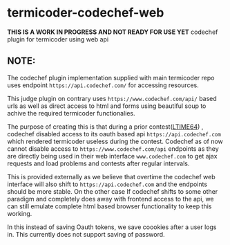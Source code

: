 # termicoder-codechef-web
**THIS IS A WORK IN PROGRESS AND NOT READY FOR USE YET**
codechef plugin for termicoder using web api


## NOTE:
The codechef plugin implementation supplied with main termicoder repo uses endpoint `https://api.codechef.com/` for accessing resources.

This judge plugin on contrary uses `https://www.codechef.com/api/` based urls as well as direct access to html and forms using beautiful soup to achive the required termicoder functionalies.

The purpose of creating this is that during a prior contest([LTIME64](https://www.codechef.com/LTIME64)) , codechef disabled access to its oauth based api `https://api.codechef.com` which rendered termicoder useless during the contest. Codechef as of now cannot disable access to `https://www.codechef.com/api` endpoints as they are directly being used in their web interface `www.codechef.com` to get ajax requests and load problems and contests after regular intervals.

This is provided externally as we believe that overtime the codechef web interface will also shift to `https://api.codechef.com` and the endpoints should be more stable. On the other case If codechef shifts to some other paradigm and completely does away with frontend access to the api, we can still emulate complete html based browser functionality to keep this working.

In this instead of saving Oauth tokens, we save coookies after a user logs in. This currently does not support saving of password.
